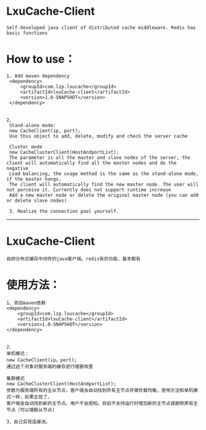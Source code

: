 # LxuCache-Client
    Self-developed java client of distributed cache middleware. Redis has basic functions


# 	How to use：
    1. Add maven dependency
     <dependency>
         <groupId>com.lzp.lxucache</groupId>
         <artifactId>lxuCache-client</artifactId>
         <version>1.0-SNAPSHOT</version>
     </dependency>


    2、
     Stand-alone mode:
     new CacheClient(ip, port);
     Use this object to add, delete, modify and check the server cache

     Cluster mode
     new CacheClusterClient(HostAndportList);
     The parameter is all the master and slave nodes of the server, the client will automatically find all the master nodes and do the negative
     Load balancing, the usage method is the same as the stand-alone mode, if the master hangs,
     The client will automatically find the new master node. The user will not perceive it. Currently does not support runtime increase
     Add a new master node or delete the original master node (you can add or delete slave nodes)
    
     3. Realize the connection pool yourself.

________________________________________________________________________________________________________________________________________________________________________________

# LxuCache-Client
    自研分布式缓存中间件的java客户端。redis有的功能，基本都有


# 	使用方法：
    1、添加maven依赖
    <dependency>
        <groupId>com.lzp.lxucache</groupId>
        <artifactId>lxuCache-client</artifactId>
        <version>1.0-SNAPSHOT</version>
    </dependency>


    2、
    单机模式：
    new CacheClient(ip，port);
    通过这个对象对服务端的缓存进行增删改查

    集群模式
    new CacheClusterClient(HostAndportList);
    参数为服务端所有的主从节点，客户端会自动找到所有主节点并做负载均衡，使用方法和单机模式一样，如果主挂了，
    客户端会自动找到新的主节点。用户不会感知。目前不支持运行时增加新的主节点或删除原有主节点（可以增删从节点)
    
    3、自己实现连接池。
